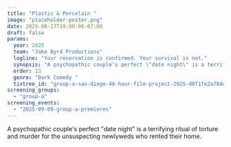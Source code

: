 ```yaml
---
title: "Plastic & Porcelain "
image: "placeholder-poster.png"
date: 2025-08-17T19:00:00-07:00
draft: false
params:
  year: 2025
  team: "Jake Byrd Productions"
  logline: "Your reservation is confirmed. Your survival is not."
  synopsis: "A psychopathic couple's perfect \"date night\" is a terrifying ritual of torture and murder for the unsuspecting newlyweds who rented their home."
  order: 13
  genre: "Dark Comedy "
  tixtree_id: "group-a-san-diego-48-hour-film-project-2025-d0f1fe2a78dd"
screening_groups:
  - "group-a"
screening_events:
  - "2025-09-09-group-a-premieres"
---
```


A psychopathic couple's perfect "date night" is a terrifying ritual of torture and murder for the unsuspecting newlyweds who rented their home.
